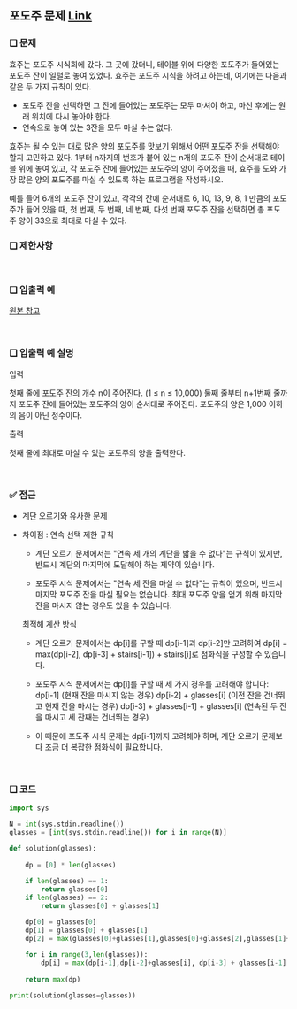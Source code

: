 ## 포도주 문제 [Link](https://www.acmicpc.net/status?user_id=dev_ceo&problem_id=2156&from_mine=1)

### ❑ 문제

효주는 포도주 시식회에 갔다. 그 곳에 갔더니, 테이블 위에 다양한 포도주가 들어있는 포도주 잔이 일렬로 놓여 있었다. 효주는 포도주 시식을 하려고 하는데, 여기에는 다음과 같은 두 가지 규칙이 있다.

- 포도주 잔을 선택하면 그 잔에 들어있는 포도주는 모두 마셔야 하고, 마신 후에는 원래 위치에 다시 놓아야 한다.
- 연속으로 놓여 있는 3잔을 모두 마실 수는 없다.

효주는 될 수 있는 대로 많은 양의 포도주를 맛보기 위해서 어떤 포도주 잔을 선택해야 할지 고민하고 있다. 1부터 n까지의 번호가 붙어 있는 n개의 포도주 잔이 순서대로 테이블 위에 놓여 있고, 각 포도주 잔에 들어있는 포도주의 양이 주어졌을 때, 효주를 도와 가장 많은 양의 포도주를 마실 수 있도록 하는 프로그램을 작성하시오. 

예를 들어 6개의 포도주 잔이 있고, 각각의 잔에 순서대로 6, 10, 13, 9, 8, 1 만큼의 포도주가 들어 있을 때, 첫 번째, 두 번째, 네 번째, 다섯 번째 포도주 잔을 선택하면 총 포도주 양이 33으로 최대로 마실 수 있다.
<br>

### ❑ 제한사항

<br>

### ❑ 입출력 예
[원본 참고](https://www.acmicpc.net/status?user_id=dev_ceo&problem_id=2156&from_mine=1)

<br>

### ❑ 입출력 예 설명
입력

첫째 줄에 포도주 잔의 개수 n이 주어진다. (1 ≤ n ≤ 10,000) 둘째 줄부터 n+1번째 줄까지 포도주 잔에 들어있는 포도주의 양이 순서대로 주어진다. 포도주의 양은 1,000 이하의 음이 아닌 정수이다.

출력

첫째 줄에 최대로 마실 수 있는 포도주의 양을 출력한다.

<br>

### ✅ 접근
- 계단 오르기와 유사한 문제
- 차이점 :
    연속 선택 제한 규칙
    - 계단 오르기 문제에서는 "연속 세 개의 계단을 밟을 수 없다"는 규칙이 있지만, 반드시 계단의 마지막에 도달해야 하는 제약이 있습니다.

    - 포도주 시식 문제에서는 "연속 세 잔을 마실 수 없다"는 규칙이 있으며, 반드시 마지막 포도주 잔을 마실 필요는 없습니다. 최대 포도주 양을 얻기 위해 마지막 잔을 마시지 않는 경우도 있을 수 있습니다.


    최적해 계산 방식
    - 계단 오르기 문제에서는 dp[i]를 구할 때 dp[i-1]과 dp[i-2]만 고려하여 dp[i] = max(dp[i-2], dp[i-3] + stairs[i-1]) + stairs[i]로 점화식을 구성할 수 있습니다.

    - 포도주 시식 문제에서는 dp[i]를 구할 때 세 가지 경우를 고려해야 합니다:
    dp[i-1] (현재 잔을 마시지 않는 경우)
    dp[i-2] + glasses[i] (이전 잔을 건너뛰고 현재 잔을 마시는 경우)
    dp[i-3] + glasses[i-1] + glasses[i] (연속된 두 잔을 마시고 세 잔째는 건너뛰는 경우)

    - 이 때문에 포도주 시식 문제는 dp[i-1]까지 고려해야 하며, 계단 오르기 문제보다 조금 더 복잡한 점화식이 필요합니다.


<br>

### ❑ 코드
```Python
import sys

N = int(sys.stdin.readline())
glasses = [int(sys.stdin.readline()) for i in range(N)]

def solution(glasses):
    
    dp = [0] * len(glasses)
    
    if len(glasses) == 1:
        return glasses[0]
    if len(glasses) == 2:
        return glasses[0] + glasses[1]

    dp[0] = glasses[0]
    dp[1] = glasses[0] + glasses[1]
    dp[2] = max(glasses[0]+glasses[1],glasses[0]+glasses[2],glasses[1]+glasses[2])
    
    for i in range(3,len(glasses)):
        dp[i] = max(dp[i-1],dp[i-2]+glasses[i], dp[i-3] + glasses[i-1] + glasses[i])
    
    return max(dp)

print(solution(glasses=glasses))

```